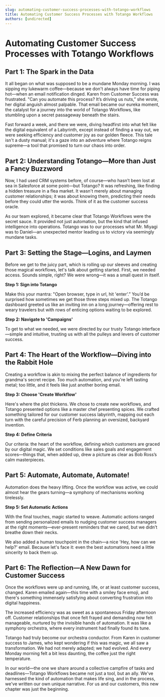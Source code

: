 ```yaml
---
slug: automating-customer-success-processes-with-totango-workflows
title: Automating Customer Success Processes with Totango Workflows
authors: [undirected]
---
```



# Automating Customer Success Processes with Totango Workflows

## Part 1: The Spark in the Data

It all began on what was supposed to be a mundane Monday morning. I was sipping my lukewarm coffee—because we don't always have time for piping hot—when an email notification dinged. Karen from Customer Success was frustrated. "Can you automate this process? It’s driving us nuts,” she wrote, her digital anguish almost palpable. That email became our eureka moment, the catalyst for a journey into the world of Totango Workflows, like stumbling upon a secret passageway beneath the stairs.

Fast forward a week, and there we were, diving headfirst into what felt like the digital equivalent of a Labyrinth, except instead of finding a way out, we were seeking efficiency and customer joy as our golden fleece. This tale isn't a dusty manual; it's a gaze into an adventure where Totango reigns supreme—a tool that promised to turn our chaos into order.

## Part 2: Understanding Totango—More than Just a Fancy Buzzword

Now, I had used CRM systems before, of course—who hasn’t been lost at sea in Salesforce at some point—but Totango? It was refreshing, like finding a hidden treasure in a flea market. It wasn't merely about managing customer relationships; it was about knowing them, predicting their needs before they could utter the words. Think of it as the customer success oracle.

As our team explored, it became clear that Totango Workflows were the secret sauce. It provided not just automation, but the kind that infused intelligence into operations. Totango was to our processes what Mr. Miyagi was to Daniel—an unexpected mentor leading us to victory via seemingly mundane tasks.

## Part 3: Setting the Stage—Logins, and Laymen

Before we get to the juicy part, which is rolling up our sleeves and creating those magical workflows, let's talk about getting started. First, we needed access. Sounds simple, right? We were wrong—it was a small quest in itself.

**Step 1: Sign into Totango**

Make this your mantra: "Open browser, type in url, hit 'enter'.” You’d be surprised how sometimes we get those three steps mixed up. The Totango dashboard greeted us like an inviting inn on a long journey—offering rest to weary travelers but with rows of enticing options waiting to be explored.

**Step 2: Navigate to 'Campaigns'**

To get to what we needed, we were directed by our trusty Totango interface—simple and intuitive, trusting us with all the pulleys and levers of customer success.

## Part 4: The Heart of the Workflow—Diving into the Rabbit Hole

Creating a workflow is akin to mixing the perfect balance of ingredients for grandma's secret recipe. Too much automation, and you're left tasting metal; too little, and it feels like just another boring email.

**Step 3: Choose 'Create Workflow'**

Here's where the plot thickens. We chose to create new workflows, and Totango presented options like a master chef presenting spices. We crafted something tailored for our customer success labyrinth, mapping out each turn with the careful precision of Ferb planning an oversized, backyard invention.

**Step 4: Define Criteria**

Our criteria: the heart of the workflow, defining which customers are graced by our digital magic. We set conditions like sales goals and engagement scores—things that, when added up, drew a picture as clear as Bob Ross’s calm masterpieces.

## Part 5: Automate, Automate, Automate!

Automation does the heavy lifting. Once the workflow was active, we could almost hear the gears turning—a symphony of mechanisms working tirelessly.

**Step 5: Set Automatic Actions**

With the final touches, magic started to weave. Automatic actions ranged from sending personalized emails to nudging customer success managers at the right moments—ever-present reminders that we cared, but we didn’t breathe down their necks.

We also added a human touchpoint in the chain—a nice 'Hey, how can we help?' email. Because let's face it: even the best automations need a little sincerity to back them up.

## Part 6: The Reflection—A New Dawn for Customer Success

Once the workflows were up and running, life, or at least customer success, changed. Karen emailed again—this time with a smiley face emoji, and there's something immensely satisfying about converting frustration into digital happiness.

The increased efficiency was as sweet as a spontaneous Friday afternoon off. Customer relationships that once felt frayed and demanding now felt manageable, nurtured by the invisible hands of automation. It was like a symphony orchestra, where every instrument had finally found its tune.

Totango had truly become our orchestra conductor. From Karen in customer success to James, who kept wondering if this was magic, we all saw a transformation. We had not merely adapted; we had evolved. And every Monday morning felt a bit less daunting, the coffee just the right temperature.

In our world—the one we share around a collective campfire of tasks and deadlines—Totango Workflows became not just a tool, but an ally. We've harnessed the kind of automation that makes life sing, and in the process, we've written our own unique narrative. For us and our customers, this new chapter was just the beginning.